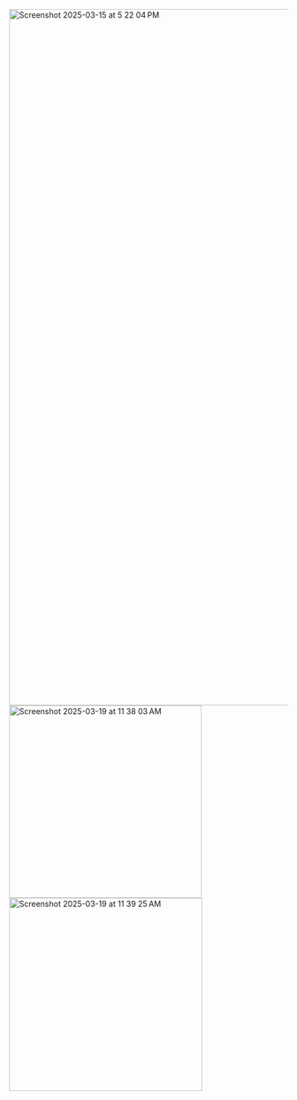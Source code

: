 <img width="1259" alt="Screenshot 2025-03-15 at 5 22 04 PM" src="https://github.com/user-attachments/assets/5d5a0f97-6dfd-4f26-b232-b3f8c95ca4e0" />
<img width="348" alt="Screenshot 2025-03-19 at 11 38 03 AM" src="https://github.com/user-attachments/assets/6d9efd68-fee9-4a26-907c-4628fdaac304" />
<img width="349" alt="Screenshot 2025-03-19 at 11 39 25 AM" src="https://github.com/user-attachments/assets/0caab831-3563-4099-9253-ba74dc2edc87" />
